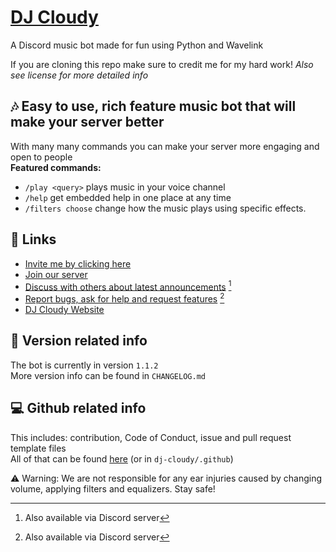 # [DJ Cloudy](https://konradsic.github.io/dj-cloudy)
A Discord music bot made for fun using Python and Wavelink

If you are cloning this repo make sure to credit me for my hard work! *Also see license for more detailed info*

## 🎶 Easy to use, rich feature music bot that will make your server better
With many many commands you can make your server more engaging and open to people <br>
 **Featured commands:**
* `/play <query>` plays music in your voice channel
* `/help` get embedded help in one place at any time
* `/filters choose` change how the music plays using specific effects. 

## 🔗 Links
* [Invite me by clicking here](https://dsc.gg/dj-cloudy)
* [Join our server](https://discord.gg/t6qPGdHypw)
* [Discuss with others about latest announcements](https://github.com/konradsic/dj-cloudy/discussions) [^1]
* [Report bugs, ask for help and request features](https://github.com/konradsic/dj-cloudy/issues) [^1]
* [DJ Cloudy Website](https://konradsic.github.io/dj-cloudy)

[^1]: Also available via Discord server

## 📝 Version related info
The bot is currently in version `1.1.2` <br/>
More version info can be found in `CHANGELOG.md`

## 💻 Github related info
This includes: contribution, Code of Conduct, issue and pull request template files <br/>
All of that can be found [here](https://github.com/konradsic/dj-cloudy/tree/main/.github) (or in `dj-cloudy/.github`)

⚠️ Warning: We are not responsible for any ear injuries caused by changing volume, applying filters and equalizers. Stay safe!
